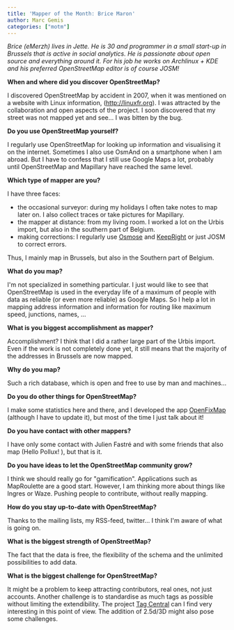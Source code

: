 ```yaml
---
title: 'Mapper of the Month: Brice Maron'
author: Marc Gemis
categories: ["motm"]
---
```


_Brice (eMerzh) lives in Jette. He is 30 and programmer in a small start-up in Brussels that is active in social analytics. He is passionate about open source and everything around it. For his job he works on Archlinux + KDE and his preferred OpenStreetMap editor is of course JOSM!_


**When and where did you discover OpenStreetMap?**

I discovered OpenStreetMap by accident in 2007, when it was mentioned on a website with Linux information, (http://linuxfr.org). I was attracted by the collaboration and open aspects of the project. I soon discovered that my street was not mapped yet and see... I was bitten by the bug.

**Do you use OpenStreetMap yourself?**

I regularly use OpenStreetMap for looking up information and visualising it on the internet. Sometimes I also use OsmAnd on a smartphone when I am abroad. But I have to confess that I still use Google Maps a lot, probably until OpenStreetMap and Mapillary have reached the same level.

**Which type of mapper are you?**

I have three faces:

* the occasional surveyor: during my holidays I often take notes to map later on. I also collect traces or take pictures for Mapillary.
* the mapper at distance: from my living room. I worked a lot on the Urbis import, but also in the southern part of Belgium.
* making corrections: I regularly use [Osmose](http://osmose.openstreetmap.fr/fr/) and [KeepRight](http://wiki.openstreetmap.org/wiki/FR:Keep_Right) or just JOSM to correct errors.

Thus, I mainly map in Brussels, but also in the Southern part of Belgium.

**What do you map?**

I'm not specialized in something particular. I just would like to see that OpenStreetMap is used in the everyday life of a maximum of people with data as reliable (or even more reliable) as Google Maps. So I help a lot in mapping address information and information for routing like maximum speed, junctions, names, ...

**What is you biggest accomplishment as mapper?**

Accomplishment? I think that I did a rather large part of the Urbis import. Even if the work is not completely done yet, it still means that the majority of the addresses in Brussels are now mapped.

**Why do you map?**

Such a rich database, which is open and free to use by man and machines...

**Do you do other things for OpenStreetMap?**

I make some statistics here and there, and I developed the app [OpenFixMap](http://wiki.openstreetmap.org/wiki/OpenFixMap) (although I have to update it), but most of the time I just talk about it!

**Do you have contact with other mappers?**

I have only some contact with Julien Fastré and with some friends that also map (Hello Pollux! ), but that is it.

**Do you have ideas to let the OpenStreetMap community grow?**

I think we should really go for "gamification". Applications such as MapRoulette are a good start. However, I am thinking more about things like Ingres or Waze. Pushing people to contribute, without really mapping.

**How do you stay up-to-date with OpenStreetMap?**

Thanks to the mailing lists, my RSS-feed, twitter... I think I'm aware of what is going on.

**What is the biggest strength of OpenStreetMap?**

The fact that the data is free, the flexibility of the schema and the unlimited possibilities to add data.

**What is the biggest challenge for OpenStreetMap?**

It might be a problem to keep attracting contributors, real ones, not just accounts. Another challenge is to standardise as much tags as possible without limiting the extendibility. The project [Tag Central](http://wiki.openstreetmap.org/wiki/SotM_2010_session:_Tag_Central:_a_Schema_for_OSM) can I find very interesting in this point of view. The addition of 2.5d/3D might also pose some challenges.
